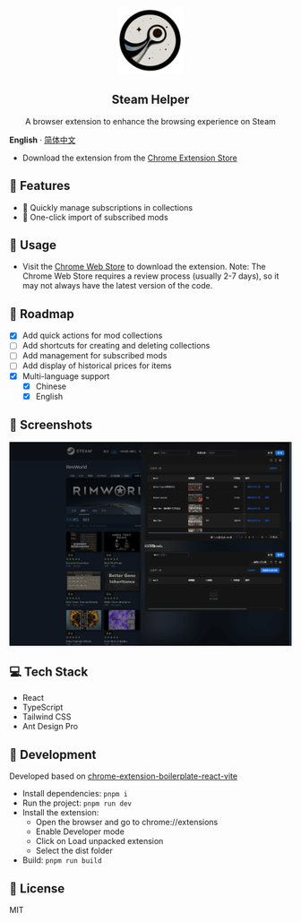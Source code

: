 <div align="center">
  <img src="public/icon-128.png" alt="Logo" width="120" height="120" />
  <h2 align="center">Steam Helper</h2>
  <p align="center">
    A browser extension to enhance the browsing experience on Steam
  </p>
</div>

**English** · [简体中文](./README.zh-CN.md) 

- Download the extension from the [Chrome Extension Store](https://chromewebstore.google.com/detail/steam-workshop-helper/chjgepafiallpimaokpingbicikicbip)

## 🎉 Features

- 🥪 Quickly manage subscriptions in collections
- 🎯 One-click import of subscribed mods

## 🧤 Usage

- Visit the [Chrome Web Store](https://chromewebstore.google.com/detail/steam-workshop-helper/chjgepafiallpimaokpingbicikicbip) to download the extension. Note: The Chrome Web Store requires a review process (usually 2-7 days), so it may not always have the latest version of the code.

<!-- ROADMAP -->
## 🚊 Roadmap

- [x] Add quick actions for mod collections
- [ ] Add shortcuts for creating and deleting collections
- [ ] Add management for subscribed mods
- [ ] Add display of historical prices for items
- [x] Multi-language support
    - [x] Chinese
    - [x] English

## 🎫 Screenshots

![preview1](/assets/preview1.png)

## 💻 Tech Stack

- React
- TypeScript
- Tailwind CSS
- Ant Design Pro

## 🥔 Development

Developed based on [chrome-extension-boilerplate-react-vite](https://github.com/Jonghakseo/chrome-extension-boilerplate-react-vite)
- Install dependencies: `pnpm i`
- Run the project: `pnpm run dev`
- Install the extension:
  - Open the browser and go to chrome://extensions
  - Enable Developer mode
  - Click on Load unpacked extension
  - Select the dist folder
- Build: `pnpm run build`

<!-- LICENSE -->
## 🍷 License

MIT

